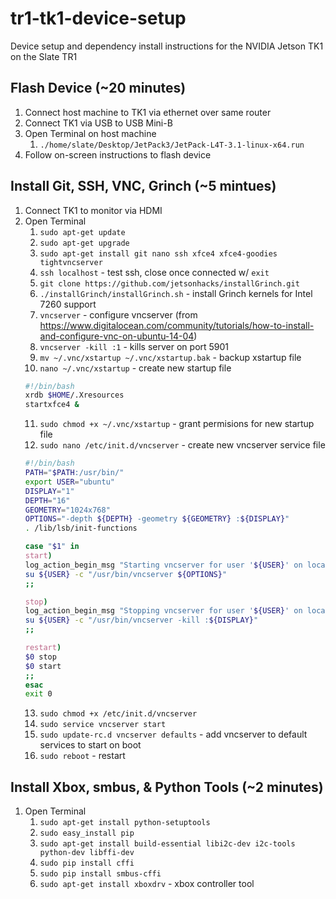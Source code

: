 # tr1-tk1-device-setup
Device setup and dependency install instructions for the NVIDIA Jetson TK1 on the Slate TR1

## Flash Device (~20 minutes)
1. Connect host machine to TK1 via ethernet over same router
2. Connect TK1 via USB to USB Mini-B
3. Open Terminal on host machine
    1. `./home/slate/Desktop/JetPack3/JetPack-L4T-3.1-linux-x64.run`
4. Follow on-screen instructions to flash device

## Install Git, SSH, VNC, Grinch (~5 mintues)
1. Connect TK1 to monitor via HDMI
2. Open Terminal
    1. `sudo apt-get update`
    2. `sudo apt-get upgrade`
    3. `sudo apt-get install git nano ssh xfce4 xfce4-goodies tightvncserver`
    4. `ssh localhost` - test ssh, close once connected w/ `exit`
    5. `git clone https://github.com/jetsonhacks/installGrinch.git`
    6. `./installGrinch/installGrinch.sh` - install Grinch kernels for Intel 7260 support
    7. `vncserver` - configure vncserver (from https://www.digitalocean.com/community/tutorials/how-to-install-and-configure-vnc-on-ubuntu-14-04)
    8. `vncserver -kill :1` - kills server on port 5901
    9. `mv ~/.vnc/xstartup ~/.vnc/xstartup.bak` - backup xstartup file
    10. `nano ~/.vnc/xstartup` - create new startup file
    ```bash
    #!/bin/bash
    xrdb $HOME/.Xresources
    startxfce4 &
    ```
    11. `sudo chmod +x ~/.vnc/xstartup` - grant permisions for new startup file
    12. `sudo nano /etc/init.d/vncserver` - create new vncserver service file
    ```bash
    #!/bin/bash
    PATH="$PATH:/usr/bin/"
    export USER="ubuntu"
    DISPLAY="1"
    DEPTH="16"
    GEOMETRY="1024x768"
    OPTIONS="-depth ${DEPTH} -geometry ${GEOMETRY} :${DISPLAY}"
    . /lib/lsb/init-functions

    case "$1" in
    start)
    log_action_begin_msg "Starting vncserver for user '${USER}' on localhost:${DISPLAY}"
    su ${USER} -c "/usr/bin/vncserver ${OPTIONS}"
    ;;

    stop)
    log_action_begin_msg "Stopping vncserver for user '${USER}' on localhost:${DISPLAY}"
    su ${USER} -c "/usr/bin/vncserver -kill :${DISPLAY}"
    ;;

    restart)
    $0 stop
    $0 start
    ;;
    esac
    exit 0
    ```
    13. `sudo chmod +x /etc/init.d/vncserver`
    14. `sudo service vncserver start`
    15. `sudo update-rc.d vncserver defaults` - add vncserver to default services to start on boot
    16. `sudo reboot` - restart

## Install Xbox, smbus, & Python Tools (~2 minutes)
1. Open Terminal
    1. `sudo apt-get install python-setuptools`
    2. `sudo easy_install pip`
    3. `sudo apt-get install build-essential libi2c-dev i2c-tools python-dev libffi-dev`
    4. `sudo pip install cffi`
    5. `sudo pip install smbus-cffi`
    6. `sudo apt-get install xboxdrv` - xbox controller tool
